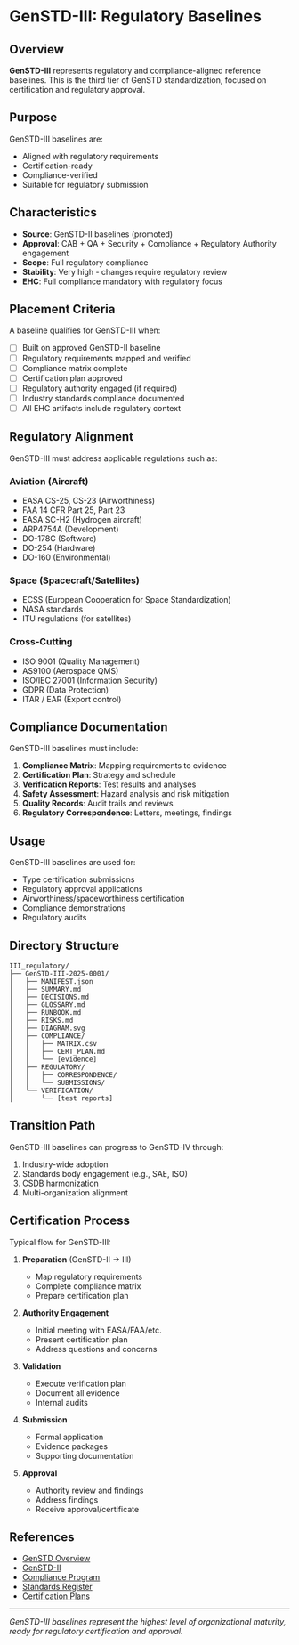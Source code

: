 # GenSTD-III: Regulatory Baselines

## Overview

**GenSTD-III** represents regulatory and compliance-aligned reference baselines. This is the third tier of GenSTD standardization, focused on certification and regulatory approval.

## Purpose

GenSTD-III baselines are:
- Aligned with regulatory requirements
- Certification-ready
- Compliance-verified
- Suitable for regulatory submission

## Characteristics

- **Source**: GenSTD-II baselines (promoted)
- **Approval**: CAB + QA + Security + Compliance + Regulatory Authority engagement
- **Scope**: Full regulatory compliance
- **Stability**: Very high - changes require regulatory review
- **EHC**: Full compliance mandatory with regulatory focus

## Placement Criteria

A baseline qualifies for GenSTD-III when:
- [ ] Built on approved GenSTD-II baseline
- [ ] Regulatory requirements mapped and verified
- [ ] Compliance matrix complete
- [ ] Certification plan approved
- [ ] Regulatory authority engaged (if required)
- [ ] Industry standards compliance documented
- [ ] All EHC artifacts include regulatory context

## Regulatory Alignment

GenSTD-III must address applicable regulations such as:

### Aviation (Aircraft)
- EASA CS-25, CS-23 (Airworthiness)
- FAA 14 CFR Part 25, Part 23
- EASA SC-H2 (Hydrogen aircraft)
- ARP4754A (Development)
- DO-178C (Software)
- DO-254 (Hardware)
- DO-160 (Environmental)

### Space (Spacecraft/Satellites)
- ECSS (European Cooperation for Space Standardization)
- NASA standards
- ITU regulations (for satellites)

### Cross-Cutting
- ISO 9001 (Quality Management)
- AS9100 (Aerospace QMS)
- ISO/IEC 27001 (Information Security)
- GDPR (Data Protection)
- ITAR / EAR (Export control)

## Compliance Documentation

GenSTD-III baselines must include:

1. **Compliance Matrix**: Mapping requirements to evidence
2. **Certification Plan**: Strategy and schedule
3. **Verification Reports**: Test results and analyses
4. **Safety Assessment**: Hazard analysis and risk mitigation
5. **Quality Records**: Audit trails and reviews
6. **Regulatory Correspondence**: Letters, meetings, findings

## Usage

GenSTD-III baselines are used for:
- Type certification submissions
- Regulatory approval applications
- Airworthiness/spaceworthiness certification
- Compliance demonstrations
- Regulatory audits

## Directory Structure

```
III_regulatory/
├── GenSTD-III-2025-0001/
│   ├── MANIFEST.json
│   ├── SUMMARY.md
│   ├── DECISIONS.md
│   ├── GLOSSARY.md
│   ├── RUNBOOK.md
│   ├── RISKS.md
│   ├── DIAGRAM.svg
│   ├── COMPLIANCE/
│   │   ├── MATRIX.csv
│   │   ├── CERT_PLAN.md
│   │   └── [evidence]
│   ├── REGULATORY/
│   │   ├── CORRESPONDENCE/
│   │   └── SUBMISSIONS/
│   └── VERIFICATION/
│       └── [test reports]
```

## Transition Path

GenSTD-III baselines can progress to GenSTD-IV through:
1. Industry-wide adoption
2. Standards body engagement (e.g., SAE, ISO)
3. CSDB harmonization
4. Multi-organization alignment

## Certification Process

Typical flow for GenSTD-III:

1. **Preparation** (GenSTD-II → III)
   - Map regulatory requirements
   - Complete compliance matrix
   - Prepare certification plan

2. **Authority Engagement**
   - Initial meeting with EASA/FAA/etc.
   - Present certification plan
   - Address questions and concerns

3. **Validation**
   - Execute verification plan
   - Document all evidence
   - Internal audits

4. **Submission**
   - Formal application
   - Evidence packages
   - Supporting documentation

5. **Approval**
   - Authority review and findings
   - Address findings
   - Receive approval/certificate

## References

- [GenSTD Overview](../README.md)
- [GenSTD-II](../II_multidomain/README.md)
- [Compliance Program](../../../COMPLIANCE/)
- [Standards Register](../../../STANDARDS/)
- [Certification Plans](../../../CERTIFICATION/)

---

*GenSTD-III baselines represent the highest level of organizational maturity, ready for regulatory certification and approval.*
